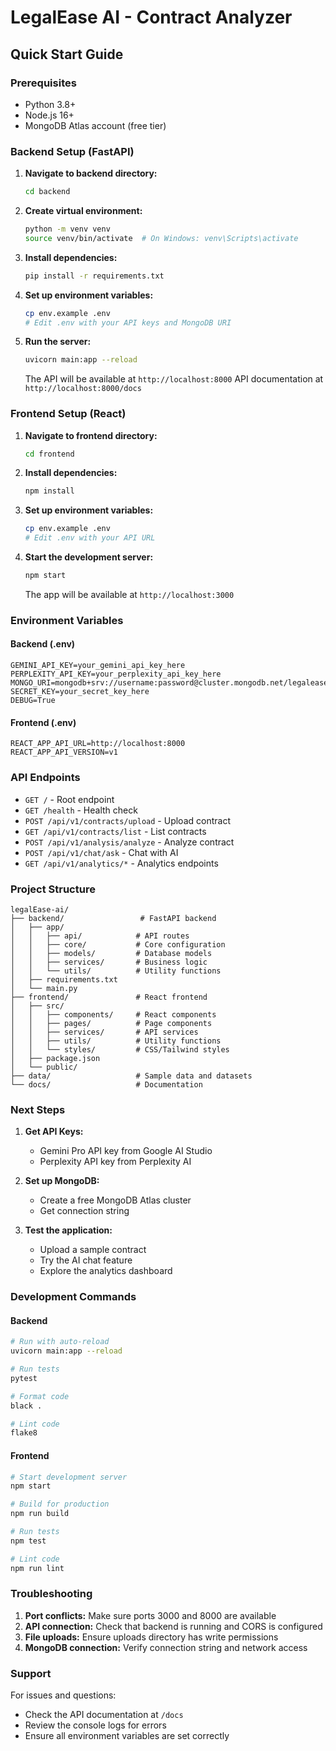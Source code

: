 # LegalEase AI - Contract Analyzer

## Quick Start Guide

### Prerequisites
- Python 3.8+
- Node.js 16+
- MongoDB Atlas account (free tier)

### Backend Setup (FastAPI)

1. **Navigate to backend directory:**
   ```bash
   cd backend
   ```

2. **Create virtual environment:**
   ```bash
   python -m venv venv
   source venv/bin/activate  # On Windows: venv\Scripts\activate
   ```

3. **Install dependencies:**
   ```bash
   pip install -r requirements.txt
   ```

4. **Set up environment variables:**
   ```bash
   cp env.example .env
   # Edit .env with your API keys and MongoDB URI
   ```

5. **Run the server:**
   ```bash
   uvicorn main:app --reload
   ```

   The API will be available at `http://localhost:8000`
   API documentation at `http://localhost:8000/docs`

### Frontend Setup (React)

1. **Navigate to frontend directory:**
   ```bash
   cd frontend
   ```

2. **Install dependencies:**
   ```bash
   npm install
   ```

3. **Set up environment variables:**
   ```bash
   cp env.example .env
   # Edit .env with your API URL
   ```

4. **Start the development server:**
   ```bash
   npm start
   ```

   The app will be available at `http://localhost:3000`

### Environment Variables

#### Backend (.env)
```env
GEMINI_API_KEY=your_gemini_api_key_here
PERPLEXITY_API_KEY=your_perplexity_api_key_here
MONGO_URI=mongodb+srv://username:password@cluster.mongodb.net/legalease
SECRET_KEY=your_secret_key_here
DEBUG=True
```

#### Frontend (.env)
```env
REACT_APP_API_URL=http://localhost:8000
REACT_APP_API_VERSION=v1
```

### API Endpoints

- `GET /` - Root endpoint
- `GET /health` - Health check
- `POST /api/v1/contracts/upload` - Upload contract
- `GET /api/v1/contracts/list` - List contracts
- `POST /api/v1/analysis/analyze` - Analyze contract
- `POST /api/v1/chat/ask` - Chat with AI
- `GET /api/v1/analytics/*` - Analytics endpoints

### Project Structure

```
legalEase-ai/
├── backend/                 # FastAPI backend
│   ├── app/
│   │   ├── api/            # API routes
│   │   ├── core/           # Core configuration
│   │   ├── models/         # Database models
│   │   ├── services/       # Business logic
│   │   └── utils/          # Utility functions
│   ├── requirements.txt
│   └── main.py
├── frontend/               # React frontend
│   ├── src/
│   │   ├── components/     # React components
│   │   ├── pages/          # Page components
│   │   ├── services/       # API services
│   │   ├── utils/          # Utility functions
│   │   └── styles/         # CSS/Tailwind styles
│   ├── package.json
│   └── public/
├── data/                   # Sample data and datasets
└── docs/                   # Documentation
```

### Next Steps

1. **Get API Keys:**
   - Gemini Pro API key from Google AI Studio
   - Perplexity API key from Perplexity AI

2. **Set up MongoDB:**
   - Create a free MongoDB Atlas cluster
   - Get connection string

3. **Test the application:**
   - Upload a sample contract
   - Try the AI chat feature
   - Explore the analytics dashboard

### Development Commands

#### Backend
```bash
# Run with auto-reload
uvicorn main:app --reload

# Run tests
pytest

# Format code
black .

# Lint code
flake8
```

#### Frontend
```bash
# Start development server
npm start

# Build for production
npm run build

# Run tests
npm test

# Lint code
npm run lint
```

### Troubleshooting

1. **Port conflicts:** Make sure ports 3000 and 8000 are available
2. **API connection:** Check that backend is running and CORS is configured
3. **File uploads:** Ensure uploads directory has write permissions
4. **MongoDB connection:** Verify connection string and network access

### Support

For issues and questions:
- Check the API documentation at `/docs`
- Review the console logs for errors
- Ensure all environment variables are set correctly
